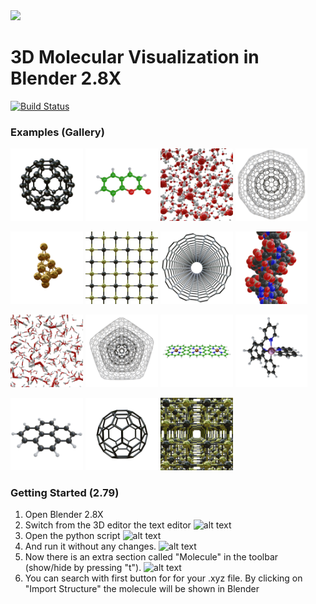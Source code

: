 <div align="left">
  <img src="https://github.com/hochej/QBlend/blob/master/docs/logo.svg" height="110"/>
</div>

3D Molecular Visualization in Blender 2.8X
=============================================
[![Build Status](https://travis-ci.org/hochej/QBlend.svg?branch=master)](https://travis-ci.org/hochej/QBlend)

### Examples (Gallery)

<img src="https://github.com/hochej/QBlend/blob/master/docs/gallery1.png" width="23%"></img>
<img src="https://github.com/hochej/QBlend/blob/master/docs/gallery16.png" width="23%"></img>
<img src="https://github.com/hochej/QBlend/blob/master/docs/gallery3.png" width="23%"></img>
<img src="https://github.com/hochej/QBlend/blob/master/docs/gallery13.png" width="23%"></img>

<img src="https://github.com/hochej/QBlend/blob/master/docs/gallery5.png" width="23%"></img>
<img src="https://github.com/hochej/QBlend/blob/master/docs/gallery7.png" width="23%"></img>
<img src="https://github.com/hochej/QBlend/blob/master/docs/gallery10.png" width="23%"></img>
<img src="https://github.com/hochej/QBlend/blob/master/docs/gallery9.png" width="23%"></img>

<img src="https://github.com/hochej/QBlend/blob/master/docs/gallery4.png" width="23%"></img>
<img src="https://github.com/hochej/QBlend/blob/master/docs/gallery12.png" width="23%"></img>
<img src="https://github.com/hochej/QBlend/blob/master/docs/gallery8.png" width="23%"></img>
<img src="https://github.com/hochej/QBlend/blob/master/docs/gallery14.png" width="23%"></img>

<img src="https://github.com/hochej/QBlend/blob/master/docs/gallery15.png" width="23%"></img>
<img src="https://github.com/hochej/QBlend/blob/master/docs/gallery2.png" width="23%"></img>
<img src="https://github.com/hochej/QBlend/blob/master/docs/gallery6.png" width="23%"></img>


### Getting Started (2.79)

1. Open Blender 2.8X
2. Switch from the 3D editor the text editor
![alt text](https://github.com/hochej/QBlend/blob/master/docs/anl2.png "Logo Title Text 1")
3. Open the python script
![alt text](https://github.com/hochej/QBlend/blob/master/docs/anl3.png "Logo Title Text 1")
4. And run it without any changes.
![alt text](https://github.com/hochej/QBlend/blob/master/docs/anl4.png "Logo Title Text 1")
5. Now there is an extra section called "Molecule" in the toolbar (show/hide by pressing "t").
![alt text](https://github.com/hochej/QBlend/blob/master/docs/anl5.png "Logo Title Text 1")
6. You can search with first button for for your .xyz file. By clicking on "Import Structure" the molecule will be shown in Blender
